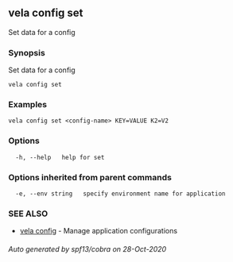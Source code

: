 ## vela config set

Set data for a config

### Synopsis

Set data for a config

```
vela config set
```

### Examples

```
vela config set <config-name> KEY=VALUE K2=V2
```

### Options

```
  -h, --help   help for set
```

### Options inherited from parent commands

```
  -e, --env string   specify environment name for application
```

### SEE ALSO

* [vela config](vela_config.md)	 - Manage application configurations

###### Auto generated by spf13/cobra on 28-Oct-2020
